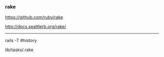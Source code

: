 ### rake

https://github.com/ruby/rake

http://docs.seattlerb.org/rake/

---
rails -T #history

lib/tasks/.rake



